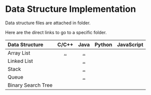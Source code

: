 # Data Structure Implementation

Data structure files are attached in folder.

Here are the direct links to go to a specific folder.

| Data Structure | C/C++ | Java | Python | JavaScript |
|:--------------|:----------------:|:----------------:|:----------------:|:-----------------:|
| Array List |     [..](https://github.com/sid-tiw/DS-Implementation/tree/master/C%2B%2B/ArrayList)     |    [..](https://github.com/sid-tiw/DS-Implementation/tree/master/Java/1_ArrayList)      |            |             |
| Linked List |         |     [..](https://github.com/sid-tiw/DS-Implementation/tree/master/Java/2_LinkedList)     |            |             |
| Stack |               |     [..](https://github.com/sid-tiw/DS-Implementation/tree/master/Java/3_Stack)     |            |             |
| Queue |               |     [..](https://github.com/sid-tiw/DS-Implementation/tree/master/Java/4_Queue)     |            |             |
| Binary Search Tree |  |          |            |             |
